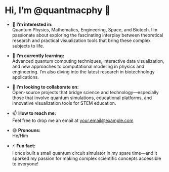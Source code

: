 # Hi, I’m @quantmacphy 👋

- 👀 **I’m interested in:**  
  Quantum Physics, Mathematics, Engineering, Space, and Biotech. I’m passionate about exploring the fascinating interplay between theoretical research and practical visualization tools that bring these complex subjects to life.

- 🌱 **I’m currently learning:**  
  Advanced quantum computing techniques, interactive data visualization, and new approaches to computational modeling in physics and engineering. I’m also diving into the latest research in biotechnology applications.

- 💞️ **I’m looking to collaborate on:**  
  Open-source projects that bridge science and technology—especially those that involve quantum simulations, educational platforms, and innovative visualization tools for STEM education.

- 📫 **How to reach me:**  
  Feel free to drop me an email at [your.email@example.com](quantmacexpert@gmail.com) 

- 😄 **Pronouns:**  
  He/Him

- ⚡ **Fun fact:**  
  I once built a small quantum circuit simulator in my spare time—and it sparked my passion for making complex scientific concepts accessible to everyone!


<!---
quantmacphy/quantmacphy is a ✨ special ✨ repository because its `README.md` (this file) appears on your GitHub profile.
You can click the Preview link to take a look at your changes.
--->
